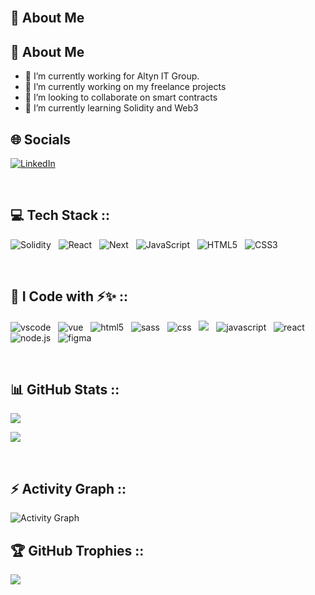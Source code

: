 <br>

## 💫  About Me


## 💫  About Me
- 🌱 I’m currently working for Altyn IT Group.
- 🔭 I’m currently working on my freelance projects
- 👯 I’m looking to collaborate on smart contracts
- 🌱 I’m currently learning Solidity and Web3

## 🌐 Socials 

[![LinkedIn](https://img.shields.io/badge/LinkedIn-%230077B5.svg?style=for-the-badge&logo=linkedin&logoColor=white)](https://www.linkedin.com/in/mohammadreza-alirad-a384041a0/)

<br>

## 💻 Tech Stack ::

![Solidity](https://img.shields.io/badge/solidity-000000?style=for-the-badge&logo=solidity&logoColor=white)&nbsp;&nbsp;
![React](https://img.shields.io/badge/react-61DAFB?style=for-the-badge&logo=react&logoColor=white)&nbsp;&nbsp;
![Next](https://img.shields.io/badge/next-61DAFB?style=for-the-badge&logo=react&logoColor=white)&nbsp;&nbsp;
![JavaScript](https://img.shields.io/badge/javascript-F7DF1E?style=for-the-badge&logo=javascript&logoColor=black)&nbsp;&nbsp;
![HTML5](https://img.shields.io/badge/html5-E34F26?style=for-the-badge&logo=html5&logoColor=white)&nbsp;&nbsp;
![CSS3](https://img.shields.io/badge/css3-1572B6?style=for-the-badge&logo=css3&logoColor=white)&nbsp;&nbsp;

<br>

## 🚀 I Code with ⚡✨ ::

<img src="https://img.shields.io/badge/VSCode-0078D4?style=for-the-badge&logo=visual%20studio%20code&logoColor=white" alt="vscode" />&nbsp;&nbsp;
<img src="https://img.shields.io/badge/vue-4FC08D?style=for-the-badge&logo=vue.js&logoColor=white" alt="vue"/>&nbsp;&nbsp;
<img src="https://img.shields.io/badge/html5-E34F26?style=for-the-badge&logo=html5&logoColor=white" alt="html5"/>&nbsp;&nbsp;
<img src="https://img.shields.io/badge/sass-CC6699?style=for-the-badge&logo=sass&logoColor=white" alt="sass"/>&nbsp;&nbsp;
<img src="https://img.shields.io/badge/css3-1572B6?style=for-the-badge&logo=css3&logoColor=white" alt="css"/>&nbsp;&nbsp;
<img src="https://img.shields.io/badge/Git-F05032?style=for-the-badge&logo=Git&logoColor=white" />&nbsp;&nbsp;
<img src="https://img.shields.io/badge/javascript-F7DF1E?style=for-the-badge&logo=javascript&logoColor=white" alt="javascript"/>&nbsp;&nbsp;
<img src="https://img.shields.io/badge/react-61DAFB?style=for-the-badge&logo=react&logoColor=white" alt="react" />&nbsp;&nbsp;
<img src="https://img.shields.io/badge/Node.js-339933?style=for-the-badge&logo=node.js&logoColor=white" alt="node.js"/>&nbsp;&nbsp;
<img src="https://img.shields.io/badge/Figma-F24E1E?style=for-the-badge&logo=Figma&logoColor=white" alt="figma" />&nbsp;&nbsp;

<br>

 
## 📊 GitHub Stats ::

<!-- StreakStats -->
![](https://github-readme-streak-stats.herokuapp.com/?user=mralirad&theme=gotham&hide_border=false)<br/>
<!-- TopLanguages -->
![](https://github-readme-stats-sigma-five.vercel.app/api/top-langs/?username=mralirad&theme=gotham&hide_border=false&include_all_commits=false&count_private=true&layout=compact)

<br>


## ⚡ Activity Graph :: 

<img alt="Activity Graph" src="https://github-readme-activity-graph.vercel.app/graph?username=mralirad&theme=gotham&hide_border=true"/>

## 🏆 GitHub Trophies ::

![](https://github-profile-trophy.vercel.app/?username=mralirad&theme=dark_dimmed&no-frame=false&no-bg=true&margin-w=4)


<br>

<!--
**MRAlirad/mralirad** is a ✨ _special_ ✨ repository because its `README.md` (this file) appears on your GitHub profile.

Here are some ideas to get you started:

- 🔭 I’m currently working on ...
- 🌱 I’m currently learning ...
- 👯 I’m looking to collaborate on ...
- 🤔 I’m looking for help with ...
- 💬 Ask me about ...
- 📫 How to reach me: ...
- 😄 Pronouns: ...
- ⚡ Fun fact: ...
-->

